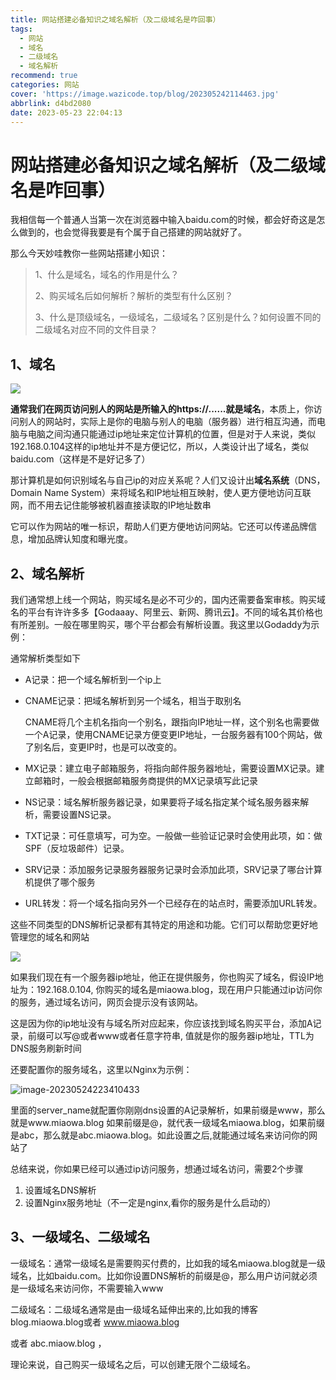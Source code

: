 ```yaml
---
title: 网站搭建必备知识之域名解析（及二级域名是咋回事）
tags:
  - 网站
  - 域名
  - 二级域名
  - 域名解析
recommend: true
categories: 网站
cover: 'https://image.wazicode.top/blog/202305242114463.jpg'
abbrlink: d4bd2080
date: 2023-05-23 22:04:13
---
```


# 网站搭建必备知识之域名解析（及二级域名是咋回事）

我相信每一个普通人当第一次在浏览器中输入baidu.com的时候，都会好奇这是怎么做到的，也会觉得我要是有个属于自己搭建的网站就好了。

那么今天妙哇教你一些网站搭建小知识：

> 1、什么是域名，域名的作用是什么？
>
> 2、购买域名后如何解析？解析的类型有什么区别？
>
> 3、什么是顶级域名，一级域名，二级域名？区别是什么？如何设置不同的二级域名对应不同的文件目录？

## 1、域名

![](https://image.wazicode.top/blog/202305242222186.png)

**通常我们在网页访问别人的网站是所输入的https://......就是域名**，本质上，你访问别人的网站时，实际上是你的电脑与别人的电脑（服务器）进行相互沟通，而电脑与电脑之间沟通只能通过ip地址来定位计算机的位置，但是对于人来说，类似192.168.0.104这样的ip地址并不是方便记忆，所以，人类设计出了域名，类似baidu.com（这样是不是好记多了）

那计算机是如何识别域名与自己ip的对应关系呢？人们又设计出**域名系统**（DNS，Domain Name System）来将域名和IP地址相互映射，使人更方便地访问互联网，而不用去记住能够被机器直接读取的IP地址数串

它可以作为网站的唯一标识，帮助人们更方便地访问网站。它还可以传递品牌信息，增加品牌认知度和曝光度。

## 2、域名解析

我们通常想上线一个网站，购买域名是必不可少的，国内还需要备案审核。购买域名的平台有许许多多【Godaaay、阿里云、新网、腾讯云】。不同的域名其价格也有所差别。一般在哪里购买，哪个平台都会有解析设置。我这里以Godaddy为示例：

通常解析类型如下

- A记录：把一个域名解析到一个ip上

- CNAME记录：把域名解析到另一个域名，相当于取别名

  CNAME将几个主机名指向一个别名，跟指向IP地址一样，这个别名也需要做一个A记录，使用CNAME记录方便变更IP地址，一台服务器有100个网站，做了别名后，变更IP时，也是可以改变的。

- MX记录：建立电子邮箱服务，将指向邮件服务器地址，需要设置MX记录。建立邮箱时，一般会根据邮箱服务商提供的MX记录填写此记录

- NS记录：域名解析服务器记录，如果要将子域名指定某个域名服务器来解析，需要设置NS记录。

- TXT记录：可任意填写，可为空。一般做一些验证记录时会使用此项，如：做SPF（反垃圾邮件）记录。

- SRV记录：添加服务记录服务器服务记录时会添加此项，SRV记录了哪台计算机提供了哪个服务

- URL转发：将一个域名指向另外一个已经存在的站点时，需要添加URL转发。

这些不同类型的DNS解析记录都有其特定的用途和功能。它们可以帮助您更好地管理您的域名和网站

![](https://image.wazicode.top/blog/202305242228231.png)

如果我们现在有一个服务器ip地址，他正在提供服务，你也购买了域名，假设IP地址为：192.168.0.104, 你购买的域名是miaowa.blog，现在用户只能通过ip访问你的服务，通过域名访问，网页会提示没有该网站。

这是因为你的ip地址没有与域名所对应起来，你应该找到域名购买平台，添加A记录，前缀可以写@或者www或者任意字符串, 值就是你的服务器ip地址，TTL为DNS服务刷新时间

还要配置你的服务域名，这里以Nginx为示例：

![image-20230524223410433](https://image.wazicode.top/blog/202305242234553.png)

里面的server_name就配置你刚刚dns设置的A记录解析，如果前缀是www，那么就是www.miaowa.blog 如果前缀是@，就代表一级域名miaowa.blog，如果前缀是abc，那么就是abc.miaowa.blog。如此设置之后,就能通过域名来访问你的网站了

总结来说，你如果已经可以通过ip访问服务，想通过域名访问，需要2个步骤

1. 设置域名DNS解析
2. 设置Nginx服务地址（不一定是nginx,看你的服务是什么启动的）

## 3、一级域名、二级域名

一级域名：通常一级域名是需要购买付费的，比如我的域名miaowa.blog就是一级域名，比如baidu.com。比如你设置DNS解析的前缀是@，那么用户访问就必须是一级域名来访问你，不需要输入www

二级域名：二级域名通常是由一级域名延伸出来的,比如我的博客blog.miaowa.blog或者 www.miaowa.blog  

或者 abc.miaow.blog ，

理论来说，自己购买一级域名之后，可以创建无限个二级域名。